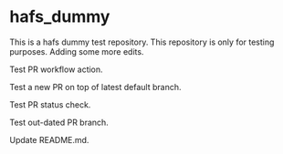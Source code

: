 # hafs_dummy
This is a hafs dummy test repository.
This repository is only for testing purposes.
Adding some more edits.

Test PR workflow action.

Test a new PR on top of latest default branch.

Test PR status check.

Test out-dated PR branch.

Update README.md.
